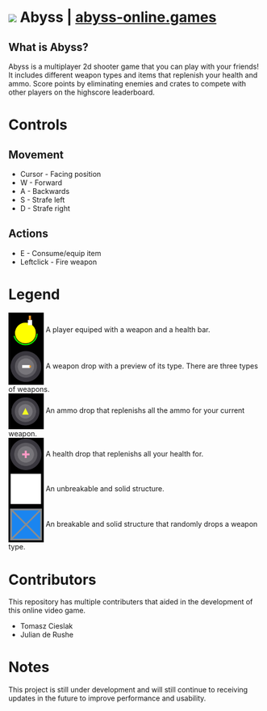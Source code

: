 # <img src="public/favicon.png"  width="25"/> Abyss | [abyss-online.games](http://abyss-online.games/)
## What is Abyss?
Abyss is a multiplayer 2d shooter game that you can play with your friends! It includes different weapon types and items that replenish your health and ammo. Score points by eliminating enemies and crates to compete with other players on the highscore leaderboard. 

# Controls
## Movement
- Cursor - Facing position
- W - Forward
- A - Backwards
- S - Strafe left
- D - Strafe right
## Actions
- E - Consume/equip item
- Leftclick - Fire weapon

# Legend
<div>
  <img style="vertical-align:middle" src="images/player.PNG" width="70">
  <span style="">A player equiped with a weapon and a health bar.</span>
</div>
<div>
  <img style="vertical-align:middle" src="images/weapon.PNG" width="70">
  <span style="">A weapon drop with a preview of its type. There are three types of weapons.</span>
</div>
<div>
  <img style="vertical-align:middle" src="images/ammo.PNG" width="70">
  <span style="">An ammo drop that replenishs all the ammo for your current weapon.</span>
</div>
<div>
  <img style="vertical-align:middle" src="images/health.PNG" width="70">
  <span style="">A health drop that replenishs all your health for.</span>
</div>
<div>
  <img style="vertical-align:middle" src="images/wall.PNG" width="70">
  <span style="">An unbreakable and solid structure.</span>
</div>
<div>
  <img style="vertical-align:middle" src="images/crate.PNG" width="70">
  <span style="">An breakable and solid structure that randomly drops a weapon type.</span>
</div>

# Contributors

This repository has multiple contributers that aided in the development of this online video game.
- Tomasz Cieslak
- Julian de Rushe   

# Notes
This project is still under development and will still continue to receiving updates in the future to improve performance and usability.
